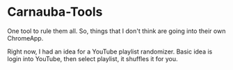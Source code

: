 # Carnauba-Tools
One tool to rule them all.  So, things that I don't think are going into their own ChromeApp.

Right now, I had an idea for a YouTube playlist randomizer.  Basic idea is login into YouTube, then select playlist, it shuffles it for you.
